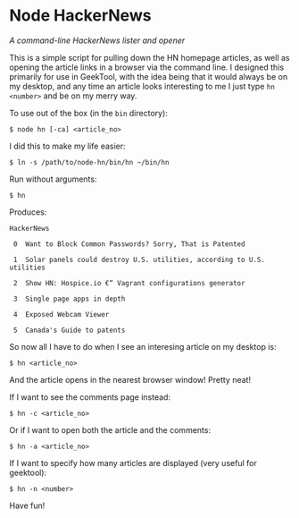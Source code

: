 # Node HackerNews #
*A command-line HackerNews lister and opener*

This is a simple script for pulling down the HN homepage articles, as well as opening the article links in a browser via the command line. I designed this primarily for use in GeekTool, with the idea being that it would always be on my desktop, and any time an article looks interesting to me I just type ```hn <number>``` and be on my merry way.

To use out of the box (in the ```bin``` directory):

    $ node hn [-ca] <article_no>


I did this to make my life easier:

    $ ln -s /path/to/node-hn/bin/hn ~/bin/hn


Run without arguments:

    $ hn

Produces:

    HackerNews

     0  Want to Block Common Passwords? Sorry, That is Patented

     1  Solar panels could destroy U.S. utilities, according to U.S. utilities

     2  Show HN: Hospice.io €“ Vagrant configurations generator

     3  Single page apps in depth

     4  Exposed Webcam Viewer

     5  Canada's Guide to patents


So now all I have to do when I see an interesing article on my desktop is:

    $ hn <article_no>

And the article opens in the nearest browser window! Pretty neat!


If I want to see the comments page instead:

    $ hn -c <article_no>

Or if I want to open both the article and the comments:

    $ hn -a <article_no>

If I want to specify how many articles are displayed (very useful for geektool):
    
    $ hn -n <number>

Have fun!